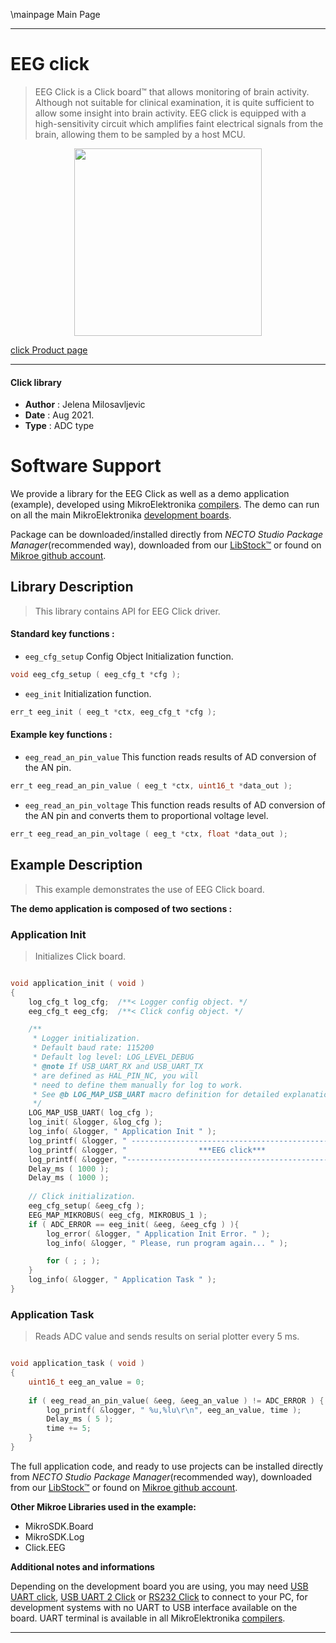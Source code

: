 \mainpage Main Page

---
# EEG click

> EEG Click is a Click board™ that allows monitoring of brain activity. Although not suitable for clinical examination, it is quite sufficient to allow some insight into brain activity. EEG click is equipped with a high-sensitivity circuit which amplifies faint electrical signals from the brain, allowing them to be sampled by a host MCU.

<p align="center">
  <img src="https://download.mikroe.com/images/click_for_ide/eeg_click.png" height=300px>
</p>

[click Product page](https://www.mikroe.com/eeg-click)

---


#### Click library

- **Author**        : Jelena Milosavljevic
- **Date**          : Aug 2021.
- **Type**          : ADC type


# Software Support

We provide a library for the EEG Click
as well as a demo application (example), developed using MikroElektronika
[compilers](https://www.mikroe.com/necto-studio).
The demo can run on all the main MikroElektronika [development boards](https://www.mikroe.com/development-boards).

Package can be downloaded/installed directly from *NECTO Studio Package Manager*(recommended way), downloaded from our [LibStock&trade;](https://libstock.mikroe.com) or found on [Mikroe github account](https://github.com/MikroElektronika/mikrosdk_click_v2/tree/master/clicks).

## Library Description

> This library contains API for EEG Click driver.

#### Standard key functions :

- `eeg_cfg_setup` Config Object Initialization function.
```c
void eeg_cfg_setup ( eeg_cfg_t *cfg );
```

- `eeg_init` Initialization function.
```c
err_t eeg_init ( eeg_t *ctx, eeg_cfg_t *cfg );
```

#### Example key functions :

- `eeg_read_an_pin_value` This function reads results of AD conversion of the AN pin.
```c
err_t eeg_read_an_pin_value ( eeg_t *ctx, uint16_t *data_out );
```

- `eeg_read_an_pin_voltage` This function reads results of AD conversion of the AN pin and converts them to proportional voltage level.
```c
err_t eeg_read_an_pin_voltage ( eeg_t *ctx, float *data_out );
```

## Example Description

> This example demonstrates the use of EEG Click board.

**The demo application is composed of two sections :**

### Application Init

> Initializes Click board.

```c

void application_init ( void )
{
    log_cfg_t log_cfg;  /**< Logger config object. */
    eeg_cfg_t eeg_cfg;  /**< Click config object. */

    /** 
     * Logger initialization.
     * Default baud rate: 115200
     * Default log level: LOG_LEVEL_DEBUG
     * @note If USB_UART_RX and USB_UART_TX 
     * are defined as HAL_PIN_NC, you will 
     * need to define them manually for log to work. 
     * See @b LOG_MAP_USB_UART macro definition for detailed explanation.
     */
    LOG_MAP_USB_UART( log_cfg );
    log_init( &logger, &log_cfg );
    log_info( &logger, " Application Init " );
    log_printf( &logger, " ----------------------------------------------\r\n" );
    log_printf( &logger, "                ***EEG click***               \r\n" );
    log_printf( &logger, "----------------------------------------------\r\n" );
    Delay_ms ( 1000 );
    Delay_ms ( 1000 );
    
    // Click initialization.
    eeg_cfg_setup( &eeg_cfg );
    EEG_MAP_MIKROBUS( eeg_cfg, MIKROBUS_1 );
    if ( ADC_ERROR == eeg_init( &eeg, &eeg_cfg ) ){
        log_error( &logger, " Application Init Error. " );
        log_info( &logger, " Please, run program again... " );

        for ( ; ; );
    }
    log_info( &logger, " Application Task " );
}

```

### Application Task

> Reads ADC value and sends results on serial plotter every 5 ms.

```c

void application_task ( void ) 
{
    uint16_t eeg_an_value = 0;
        
    if ( eeg_read_an_pin_value( &eeg, &eeg_an_value ) != ADC_ERROR ) {
        log_printf( &logger, " %u,%lu\r\n", eeg_an_value, time );
        Delay_ms ( 5 );
        time += 5;
    }
}

```

The full application code, and ready to use projects can be installed directly from *NECTO Studio Package Manager*(recommended way), downloaded from our [LibStock&trade;](https://libstock.mikroe.com) or found on [Mikroe github account](https://github.com/MikroElektronika/mikrosdk_click_v2/tree/master/clicks).

**Other Mikroe Libraries used in the example:**

- MikroSDK.Board
- MikroSDK.Log
- Click.EEG

**Additional notes and informations**

Depending on the development board you are using, you may need
[USB UART click](https://www.mikroe.com/usb-uart-click),
[USB UART 2 Click](https://www.mikroe.com/usb-uart-2-click) or
[RS232 Click](https://www.mikroe.com/rs232-click) to connect to your PC, for
development systems with no UART to USB interface available on the board. UART
terminal is available in all MikroElektronika
[compilers](https://shop.mikroe.com/compilers).

---
